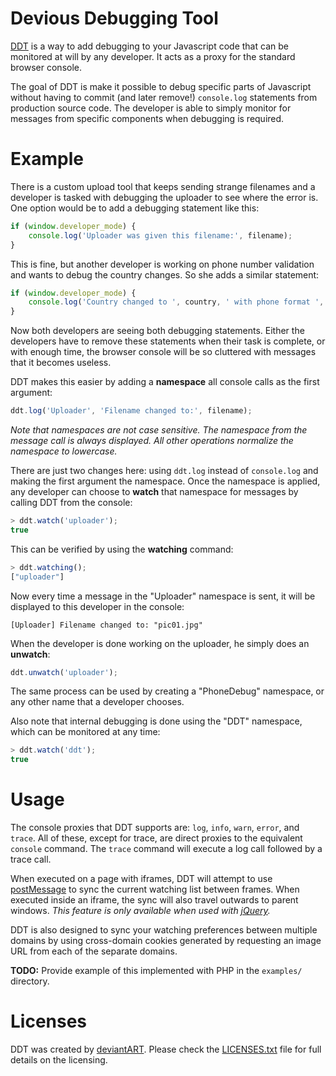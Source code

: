 Devious Debugging Tool
======================

[DDT][ddt] is a way to add debugging to your Javascript code that can be monitored
at will by any developer. It acts as a proxy for the standard browser console.

The goal of DDT is make it possible to debug specific parts of Javascript without
having to commit (and later remove!) `console.log` statements from production
source code. The developer is able to simply monitor for messages from specific
components when debugging is required.

Example
=======

There is a custom upload tool that keeps sending strange filenames and a developer
is tasked with debugging the uploader to see where the error is. One option would
be to add a debugging statement like this:

```js
if (window.developer_mode) {
    console.log('Uploader was given this filename:', filename);
}
```

This is fine, but another developer is working on phone number validation and wants
to debug the country changes. So she adds a similar statement:

```js
if (window.developer_mode) {
    console.log('Country changed to ', country, ' with phone format ', phone_format);
}
```

Now both developers are seeing both debugging statements. Either the developers have
to remove these statements when their task is complete, or with enough time, the
browser console will be so cluttered with messages that it becomes useless.

DDT makes this easier by adding a **namespace** all console calls as the first argument:

```js
ddt.log('Uploader', 'Filename changed to:', filename);
```

*Note that namespaces are not case sensitive. The namespace from the message call
is always displayed. All other operations normalize the namespace to lowercase.*

There are just two changes here: using `ddt.log` instead of `console.log` and making
the first argument the namespace. Once the namespace is applied, any developer can
choose to **watch** that namespace for messages by calling DDT from the console:

```js
> ddt.watch('uploader');
true
```

This can be verified by using the **watching** command:

```js
> ddt.watching();
["uploader"]
```

Now every time a message in the "Uploader" namespace is sent, it will be displayed
to this developer in the console:

```
[Uploader] Filename changed to: "pic01.jpg"
```

When the developer is done working on the uploader, he simply does an **unwatch**:

```js
ddt.unwatch('uploader');
```

The same process can be used by creating a "PhoneDebug" namespace, or any other
name that a developer chooses.

Also note that internal debugging is done using the "DDT" namespace, which can be
monitored at any time:

```js
> ddt.watch('ddt');
true
```

Usage
=====

The console proxies that DDT supports are: `log`, `info`, `warn`, `error`, and `trace`.
All of these, except for trace, are direct proxies to the equivalent `console` command.
The `trace` command will execute a log call followed by a trace call.

When executed on a page with iframes, DDT will attempt to use [postMessage][postmessage]
to sync the current watching list between frames. When executed inside an iframe, the
sync will also travel outwards to parent windows. *This feature is only available when
used with [jQuery][jquery].*

DDT is also designed to sync your watching preferences between multiple domains by
using cross-domain cookies generated by requesting an image URL from each of the
separate domains.


**TODO:** Provide example of this implemented with PHP in the `examples/` directory.

Licenses
========

DDT was created by [deviantART][da]. Please check the [LICENSES.txt][licenses] file
for full details on the licensing.

[da]: http://www.deviantart.com/
[ddt]: http://github.com/deviantart/ddt/
[licenses]: https://github.com/deviantART/ddt/blob/master/LICENSES.txt
[postmessage]: https://developer.mozilla.org/en-US/docs/Web/API/window.postMessage
[jquery]: http://jquery.com/
